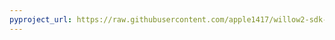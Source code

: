 ```yaml
---
pyproject_url: https://raw.githubusercontent.com/apple1417/willow2-sdk-mods/master/text_mod_loader/pyproject.toml
---
```

